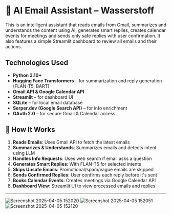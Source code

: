 # 🤖 AI Email Assistant – Wasserstoff

This is an intelligent assistant that reads emails from Gmail, summarizes and understands the content using AI, generates smart replies, creates calendar events for meetings and sends only safe replies with user confirmation. It also features a simple Streamlit dashboard to review all emails and their actions.


## Technologies Used

- **Python 3.10+**
- **Hugging Face Transformers** – for summarization and reply generation (FLAN-T5, BART)
- **Gmail API & Google Calendar API**
- **Streamlit** – for dashboard UI
- **SQLite** – for local email database
- **Serper.dev (Google Search API)** – for info enrichment
- **OAuth 2.0** – for secure Gmail & Calendar access


## 🧠 How It Works

1. **Reads Emails**: Uses Gmail API to fetch the latest emails
2. **Summarizes & Understands**: Summarizes emails and detects intent using LLM
3. **Handles Info Requests**: Uses web search if email asks a question
4. **Generates Smart Replies**: With FLAN-T5 for selected intents
5. **Skips Unsafe Emails**: Promotional/spam/vague emails are skipped
6. **Sends Confirmed Replies**: User confirms each reply before it's sent
7. **Books Calendar Events**: Creates meetings via Google Calendar API
8. **Dashboard View**: Streamlit UI to view processed emails and replies


---

![Screenshot 2025-04-05 152020](https://github.com/user-attachments/assets/a4b39b22-041f-4753-be0e-0bd9c7335b6a)
![Screenshot 2025-04-05 152051](https://github.com/user-attachments/assets/07d29f17-0d46-4483-a237-40eb5639f3ad)
![Screenshot 2025-04-05 152120](https://github.com/user-attachments/assets/2f70df0a-45b3-4ed5-ac6d-b5b3b39342e1)
